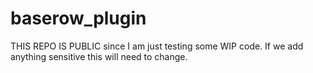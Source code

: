 # baserow_plugin

THIS REPO IS PUBLIC since I am just testing some WIP code. If we add anything sensitive this will need to change.